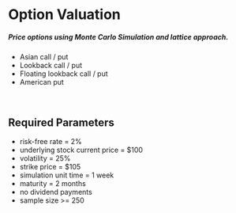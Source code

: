 # Option Valuation

##### Price options using Monte Carlo Simulation and lattice approach.
 
- Asian call / put
- Lookback call / put 
- Floating lookback call / put
- American put 
</br>


## Required Parameters
- risk-free rate = 2%
- underlying stock current price = $100
- volatility = 25%
- strike price = $105
- simulation unit time = 1 week
- maturity = 2 months
- no dividend payments 
- sample size >= 250

 
